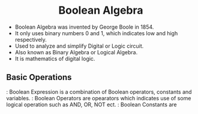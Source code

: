 # <center> Boolean Algebra</center>

 - Boolean Algebra was invented by George Boole in 1854.
 - It only uses binary numbers 0 and 1, which indicates low and high respectively.
 - Used to analyze and simplify Digital or Logic circuit.
 - Also known as Binary Algebra or Logical Algebra.
 - It is mathematics of digital logic. 

## Basic Operations
: Boolean Expression is a combination of Boolean operators, constants and variables.
: Boolean Operators are opearators which indicates use of some logical operation such as AND, OR, NOT ect.
: Boolean Constants are 
<!--stackedit_data:
eyJoaXN0b3J5IjpbLTIwNDM0MjE1NTFdfQ==
-->